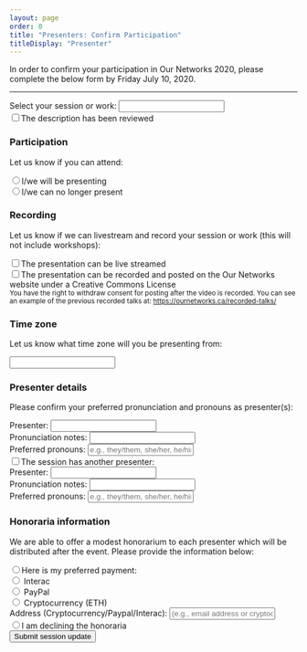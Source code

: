 ```yaml
---
layout: page
order: 0
title: "Presenters: Confirm Participation"
titleDisplay: "Presenter"
---
```


<p>In order to confirm your participation in Our Networks 2020, please complete the below form by Friday July 10, 2020.</p>

<hr />

<form action="https://ournetworks.ca/presenters/?next=https%3A%2F%2Fournetworks.ca%2Fpresenters%2F%3Fupdate%3Dconfirmed" class="form-container" method="POST">
  <div class="mb-2">
    <div class="flex flex-wrap">
      <label class="fw-bold w-100" for="session">Select your session or work:</label>
      <input list="sessions" id="session" class="input mb-1 w-75" name="session" required>
    </div>
    <datalist id="sessions">
      {% include forms/sessions-datalist.html %}
    </datalist>
    <div class="flex mb-05 flex-align-baseline">
      <input class="mr-05" type="checkbox" id="description" name="review_confirmation" value="reviewed"><label class="fw-bold" for="description">The description has been reviewed</label>
    </div>
  </div>
  <div class="mb-2">
    <h3 class="mb-05">Participation</h3>
    <p>Let us know if you can attend:</p>
    <div class="flex mb-05 flex-align-baseline">
      <input type="radio" class="mr-05" id="participation1" name="participation" value="will present" required><label class="fw-bold" for="participation1">I/we will be presenting</label>
    </div>
    <div class="flex mb-05 flex-align-baseline">
      <input type="radio" class="mr-05" id="participation2" name="participation" value="no longer presenting" required><label class="fw-bold" for="participation2">I/we can no longer present</label>
    </div>
  </div>
  <div class="mb-2">
    <h3 class="mb-05">Recording</h3>
    <p>Let us know if we can livestream and record your session or work (this will not include workshops):</p>
    <div class="flex mb-05 flex-align-baseline">
      <input type="checkbox" class="mr-05" id="recording1" name="recording" value="live stream"><label class="fw-bold" for="recording1">The presentation can be live streamed</label>
    </div>
    <div class="flex mb-05 flex-align-baseline">
      <input type="checkbox" class="mr-05" id="recording2" name="recording" value="record"><label class="fw-bold" for="recording2">The presentation can be recorded and posted on the Our Networks website under a Creative Commons License</label>
    </div>
    <small class="block mt-1">You have the right to withdraw consent for posting after the video is recorded. You can see an example of the previous recorded talks at: <a href="https://ournetworks.ca/recorded-talks/">https://ournetworks.ca/recorded-talks/</a></small>
  </div>
    <div class="mb-2">
    <h3 class="mb-05">Time zone</h3>
    <p>Let us know what time zone will you be presenting from:</p>
    <div class="flex mb-05 flex-align-baseline">
      <input list="timezones" id="timezone" name="timezone" class="input mb-1 w-75" required>
    </div>
    <datalist id="timezones">
      {% include forms/timezones-datalist.html %}
    </datalist>
  </div>
  <div class="mb-2">
    <h3 class="mb-05">Presenter details</h3>
    <p>Please confirm your preferred pronunciation and pronouns as presenter(s):</p>
    <div class="flex">
      <div class="w-50">
        <label class="fw-bold" for="presenters">Presenter:</label>
        <input list="presenters-list" id="presenters" class="input mb-1 w-100" name="presenters" required>
        <datalist id="presenters-list">
          {% include forms/presenters-datalist.html %}
        </datalist>
      </div>
      <div class="w-50 ml-1">
        <label class="fw-bold" for="pronunciation">Pronunciation notes:</label>
        <input type="text" id="pronunciation" class="input mb-1 w-100" name="pronunciation">
      </div>
    </div>
    <div class="flex">
      <div class="w-50">
        <label class="fw-bold" for="pronouns">Preferred pronouns:</label>
        <input type="text" id="pronouns" class="input mb-1 w-100" name="pronouns" placeholder="e.g., they/them, she/her, he/him, ze/zir">
      </div>
    </div>
    <div class="flex mb-05 flex-align-baseline flex-wrap">
      <input type="checkbox" class="mr-05 input-condition" id="presenter2" name="presenter2" value="The session has another presenter:"><label class="fw-bold" for="presenter2">The session has another presenter:</label>
      <div id="second_presenter" class="input-condition-group mb-05 mt-1 ml-1 flex-wrap none">
        <div class="flex w-100">
          <div class="w-50">
            <label class="fw-bold" for="presenters2">Presenter:</label>
            <input list="presenters-list2" id="presenters2" class="input mb-1 w-100" name="presenters2">
            <datalist id="presenters-list2">
              {% include forms/presenters-datalist.html %}
            </datalist>
          </div>
          <div class="w-50 ml-1">
            <label class="fw-bold" for="pronunciation2">Pronunciation notes:</label>
            <input type="text" id="pronunciation2" class="input mb-1 w-100" name="pronunciation2">
          </div>
        </div>
        <div class="flex w-100">
          <div class="w-50">
            <label class="fw-bold" for="pronouns">Preferred pronouns:</label>
            <input type="text" id="pronouns2" class="input mb-1 w-100" name="pronouns2" placeholder="e.g., they/them, she/her, he/him, ze/zir">
          </div>
        </div>
      </div>
    </div>
  </div>
  <div class="mb-2">
    <h3 class="mb-05">Honoraria information</h3>
      <p>We are able to offer a modest honorarium to each presenter which will be distributed after the event. Please provide the information below:</p>
      <div class="flex mb-05 flex-align-baseline flex-wrap">
        <input type="radio" class="mr-05 input-condition" id="honoraria" name="honoraria" value="Here is my preferred payment:"><label class="fw-bold" for="honoraria">Here is my preferred payment:</label>
        <div id="payment_options" class="input-condition-group mb-05 mt-1 ml-1 flex-wrap none">
          <div class="flex mb-05 w-100 flex-align-baseline">
            <input type="radio" class="mr-05" id="payment_options1" name="payment_options" value="Interac"> <label class="fw-bold" for="payment_options1">Interac</label>
          </div>
          <div class="flex mb-05 w-100 flex-align-baseline">
            <input type="radio" class="mr-05" id="payment_options2" name="payment_options" value="PayPal"> <label class="fw-bold" for="payment_options2">PayPal</label>
          </div>
          <div class="flex mb-05 w-100 flex-align-baseline">
            <input type="radio" class="mr-05" id="payment_options3" name="payment_options" value="Cryptocurrency"> <label class="fw-bold" for="payment_options3">Cryptocurrency (ETH)</label>
          </div>
          <div class="w-100" id="payment_address">
            <label class="fw-bold" for="address">Address (Cryptocurrency/Paypal/Interac):</label>
            <input type="text" id="address" class="input mb-1 w-75" name="address" placeholder="(e.g., email address or cryptocurrency wallet)">
          </div>
        </div>
      </div>
      <div class="flex mb-05 flex-align-baseline">
        <input type="radio" class="mr-05" id="honoraria-decline" name="honoraria" value="I am declining the honoraria"><label class="fw-bold" for="honoraria-decline">I am declining the honoraria</label>
      </div>
  </div>
  <input type="submit" name="submit" value="Submit session update" class="button mt-1 mb-2">
</form>
